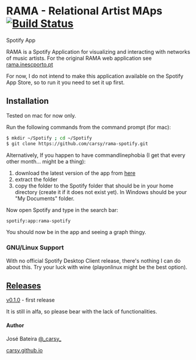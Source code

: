 RAMA - Relational Artist MAps [![Build Status](https://travis-ci.org/carsy/rama-spotify.png?branch=master)](https://travis-ci.org/carsy/rama-spotify)
=========

Spotify App

RAMA is a Spotify Application for visualizing and interacting with networks of music artists. For the original RAMA web application see [rama.inescporto.pt]

For now, I do not intend to make this application available on the Spotify App Store, so to run it you need to set it up first.


Installation
--------------
Tested on mac for now only.

Run the following commands from the command prompt (for mac):
```sh
$ mkdir ~/Spotify ; cd ~/Spotify
$ git clone https://github.com/carsy/rama-spotify.git
```

Alternatively, If you happen to have commandlinephobia (I get that every other month... might be a thing):

1. download the latest version of the app from [here]
2. extract the folder
3. copy the folder to the Spotify folder that should be in your home directory (create it if it does not exist yet). In Windows should be your "My Documents" folder.

Now open Spotify and type in the search bar:
```sh
spotify:app:rama-spotify
```
You should now be in the app and seeing a graph thingy.

### GNU/Linux Support

With no official Spotify Desktop Client release, there's nothing I can do about this. Try your luck with wine (playonlinux might be the best option).

[Releases]
----

[v0.1.0] - first release

It is still in alfa, so please bear with the lack of functionalities.


#### Author

José Bateira
[@\_carsy\_]

[carsy.github.io]

[rama.inescporto.pt]:http://rama.inescporto.pt
[carsy.github.io]:http://carsy.github.io
[@\_carsy\_]:http://twitter.com/_carsy_
[here]:https://github.com/carsy/rama-spotify/releases/tag/v0.1.0
[Releases]:https://github.com/carsy/rama-spotify/releases
[v0.1.0]:https://github.com/carsy/rama-spotify/releases/tag/v0.1.0

